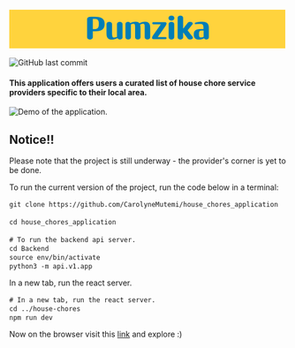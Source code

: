 
![Pumzika banner](Banner.png)

![GitHub last commit](https://img.shields.io/github/last-commit/CarolyneMutemi/house_chores_application)

#### This application offers users a curated list of house chore service providers specific to their local area.

![Demo of the application.](Demo.gif)

## Notice!!

Please note that the project is still underway - the provider's corner is yet to be done.

To run the current version of the project, run the code below in a terminal:

```
git clone https://github.com/CarolyneMutemi/house_chores_application

cd house_chores_application

# To run the backend api server.
cd Backend
source env/bin/activate
python3 -m api.v1.app
```

In a new tab, run the react server.

```
# In a new tab, run the react server.
cd ../house-chores
npm run dev
```

Now on the browser visit this [link](http://localhost:5173/) and explore :)
